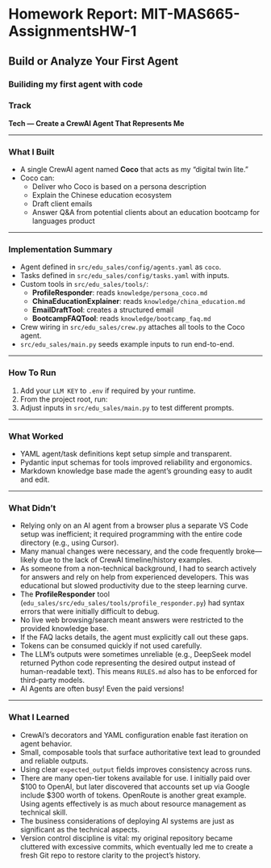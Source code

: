 # Homework Report: MIT-MAS665-AssignmentsHW-1 
## Build or Analyze Your First Agent
### Builiding my first agent with code



### Track  
**Tech — Create a CrewAI Agent That Represents Me**

---

### What I Built
- A single CrewAI agent named **Coco** that acts as my “digital twin lite.”  
- Coco can:  
  - Deliver who Coco is based on a persona description  
  - Explain the Chinese education ecosystem  
  - Draft client emails  
  - Answer Q&A from potential clients about an education bootcamp for languages product  

---

### Implementation Summary
- Agent defined in `src/edu_sales/config/agents.yaml` as `coco`.  
- Tasks defined in `src/edu_sales/config/tasks.yaml` with inputs.  
- Custom tools in `src/edu_sales/tools/`:  
  - **ProfileResponder**: reads `knowledge/persona_coco.md`  
  - **ChinaEducationExplainer**: reads `knowledge/china_education.md`  
  - **EmailDraftTool**: creates a structured email  
  - **BootcampFAQTool**: reads `knowledge/bootcamp_faq.md`  
- Crew wiring in `src/edu_sales/crew.py` attaches all tools to the Coco agent.  
- `src/edu_sales/main.py` seeds example inputs to run end-to-end.  

---

### How To Run
1. Add your `LLM KEY` to `.env` if required by your runtime.  
2. From the project root, run:  
3. Adjust inputs in `src/edu_sales/main.py` to test different prompts.  

---

### What Worked
- YAML agent/task definitions kept setup simple and transparent.  
- Pydantic input schemas for tools improved reliability and ergonomics.  
- Markdown knowledge base made the agent’s grounding easy to audit and edit.  

---

### What Didn’t
- Relying only on an AI agent from a browser plus a separate VS Code setup was inefficient; it required programming with the entire code directory (e.g., using Cursor).  
- Many manual changes were necessary, and the code frequently broke—likely due to the lack of CrewAI timeline/history examples.  
- As someone from a non-technical background, I had to search actively for answers and rely on help from experienced developers. This was educational but slowed productivity due to the steep learning curve.  
- The **ProfileResponder** tool (`edu_sales/src/edu_sales/tools/profile_responder.py`) had syntax errors that were initially difficult to debug.  
- No live web browsing/search meant answers were restricted to the provided knowledge base.  
- If the FAQ lacks details, the agent must explicitly call out these gaps.  
- Tokens can be consumed quickly if not used carefully.  
- The LLM’s outputs were sometimes unreliable (e.g., DeepSeek model returned Python code representing the desired output instead of human-readable text). This means `RULES.md` also has to be enforced for third-party models.
- AI Agents are often busy! Even the paid versions!

---

### What I Learned
- CrewAI’s decorators and YAML configuration enable fast iteration on agent behavior.  
- Small, composable tools that surface authoritative text lead to grounded and reliable outputs.  
- Using clear `expected_output` fields improves consistency across runs.  
- There are many open-tier tokens available for use. I initially paid over $100 to OpenAI, but later discovered that accounts set up via Google include $300 worth of tokens. OpenRoute is another great example. Using agents effectively is as much about resource management as technical skill.  
- The business considerations of deploying AI systems are just as significant as the technical aspects.  
- Version control discipline is vital: my original repository became cluttered with excessive commits, which eventually led me to create a fresh Git repo to restore clarity to the project’s history.  
